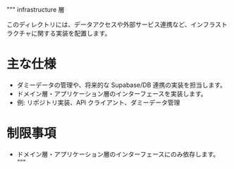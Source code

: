 """
infrastructure 層

このディレクトリには、データアクセスや外部サービス連携など、インフラストラクチャに関する実装を配置します。

# 主な仕様

- ダミーデータの管理や、将来的な Supabase/DB 連携の実装を担当します。
- ドメイン層・アプリケーション層のインターフェースを実装します。
- 例: リポジトリ実装、API クライアント、ダミーデータ管理

# 制限事項

- ドメイン層・アプリケーション層のインターフェースにのみ依存します。
  """
